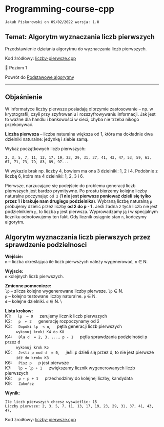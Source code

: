 # Programming-course-cpp

`Jakub Piskorowski on 09/02/2022 wersja: 1.0`

## Temat: Algorytm wyznaczania liczb pierwszych

Przedstawienie działania algorytmu do wyznaczania liczb pierwszych.

Kod źródłowy:
[liczby-pierwsze.cpp](liczby-pierwsze.cpp)

&#x1F4D2; Poziom 1

Powrót do [Podstawowe algorytmy](/2-algorytmika/2-2-podstawowe-algorytmy/README.md)

---

## Objaśnienie

W informatyce liczby pierwsze posiadają olbrzymie zastosowanie – np. w kryptografii, czyli przy szyfrowaniu i rozszyfrowywaniu informacji. Jak jest to ważne dla handlu i bankowości w sieci, chyba nie trzeba nikogo przekonywać.

**Liczba pierwsza** – liczba naturalna większa od 1, która ma dokładnie dwa dzielniki naturalne: jedynkę i siebie samą.

Wykaz początkowych liczb pierwszych:

```text
2, 3, 5, 7, 11, 13, 17, 19, 23, 29, 31, 37, 41, 43, 47, 53, 59, 61, 67, 71, 73, 79, 83, 89, 97...
```

W wykazie brak np. liczby 4, bowiem ma ona 3 dzielniki: 1, 2 i 4. Podobnie z liczbą 6, która ma 4 dzielniki: 1, 2, 3 i 6.

Pierwsze, narzucające się podejście do problemu generacji liczb pierwszych jest bardzo prymitywne. Po prostu bierzemy kolejne liczby naturalne poczynając `od 2` (**1 nie jest pierwsze ponieważ dzieli się tylko przez 1 i brakuje nam drugiego podzielnika**). Wybraną liczbę naturalną `p` próbujemy dzielić przez liczby **od 2 do p - 1.** Jeśli żadna z tych liczb nie jest podzielnikiem `p`, to liczba `p` jest pierwsza. Wyprowadzamy ją i w specjalnym liczniku odnotowujemy ten fakt. Gdy licznik osiągnie stan `n`, kończymy algorytm.

## Algorytm wyznaczania liczb pierwszych przez sprawdzenie podzielnosci

**Wejście:** \
`n` – liczba określająca ile liczb pierwszych należy wygenerować, `n` ∈ N.

**Wyjscie:** \
`n`  kolejnych liczb pierwszych.

**Zmienne pomocnicze:** \
`lp` – zlicza kolejno wygenerowane liczby pierwsze. `lp` ∈ N. \
`p` – kolejno testowane liczby naturalne. `p` ∈ N. \
`d` – kolejne dzielniki. `d` ∈ N. \

**Lista krokow:** \
K1: &emsp; `lp  ← 0` &emsp; zerujemy licznik liczb pierwszych \
K2: &emsp; `p  ← 2` &emsp; generację rozpoczynamy od 2 \
K3: &emsp; `Dopóki lp  < n`, &emsp; pętla generacji liczb pierwszych \
&emsp; &emsp; `wykonuj kroki K4 do K8` \
K4: &emsp; `Dla d  = 2, 3, ..., p - 1` &emsp; pętla sprawdzania podzielności p przez d \
&emsp; &emsp; `wykonuj krok K5` \
K5: &emsp; `Jeśli p mod d  = 0`, &emsp; jeśli p dzieli się przez d, to nie jest pierwsze \
&emsp; &emsp; `idź do kroku K8` \
K6: &emsp; `Pisz p` &emsp; p jest pierwsze \
K7: &emsp; `lp ← lp + 1` &emsp; zwiększamy licznik wygenerowanych liczb pierwszych \
K8: &emsp; `p ← p + 1` &emsp; przechodzimy do kolejnej liczby, kandydata \
K9: &emsp; `Zakończ`

**Wynik:**

``` text
Ile liczb pierwszych chcesz wyswietlic: 15
Liczby pierwsze: 2, 3, 5, 7, 11, 13, 17, 19, 23, 29, 31, 37, 41, 43, 47, 
```

Kod źrodłowy: [liczby-pierwsze.cpp](liczby-pierwsze.cpp)
